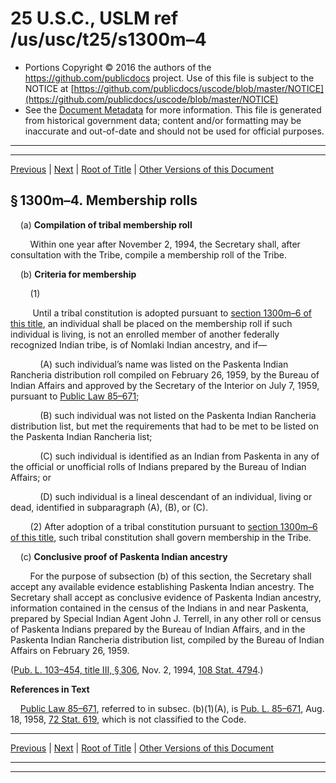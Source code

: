 ---
---

# 25 U.S.C., USLM ref /us/usc/t25/s1300m–4

* Portions Copyright © 2016 the authors of the https://github.com/publicdocs project.
  Use of this file is subject to the NOTICE at [https://github.com/publicdocs/uscode/blob/master/NOTICE](https://github.com/publicdocs/uscode/blob/master/NOTICE)
* See the [Document Metadata](././../../../../..//README.md) for more information.
  This file is generated from historical government data; content and/or formatting may be inaccurate and out-of-date and should not be used for official purposes.

----------
----------

[Previous](./../../../../..//us/usc/t25/ch14/schLXXXIV/m__us_usc_t25_s1300m–3.md) | [Next](./../../../../..//us/usc/t25/ch14/schLXXXIV/m__us_usc_t25_s1300m–5.md) | [Root of Title](./../../../../../) | [Other Versions of this Document](https://publicdocs.github.io/go/links?ns=uslm&ref=%2Fus%2Fusc%2Ft25%2Fs1300m%E2%80%934)

## § 1300m–4. Membership rolls

    (a) __Compilation of tribal membership roll__ 

        Within one year after November 2, 1994, the Secretary shall, after consultation with the Tribe, compile a membership roll of the Tribe.

    (b) __Criteria for membership__ 

        (1)

         Until a tribal constitution is adopted pursuant to [section 1300m–6 of this title][/us/usc/t25/s1300m–6], an individual shall be placed on the membership roll if such individual is living, is not an enrolled member of another federally recognized Indian tribe, is of Nomlaki Indian ancestry, and if—

            (A) such individual’s name was listed on the Paskenta Indian Rancheria distribution roll compiled on February 26, 1959, by the Bureau of Indian Affairs and approved by the Secretary of the Interior on July 7, 1959, pursuant to [Public Law 85–671][/us/pl/85/671];

            (B) such individual was not listed on the Paskenta Indian Rancheria distribution list, but met the requirements that had to be met to be listed on the Paskenta Indian Rancheria list;

            (C) such individual is identified as an Indian from Paskenta in any of the official or unofficial rolls of Indians prepared by the Bureau of Indian Affairs; or

            (D) such individual is a lineal descendant of an individual, living or dead, identified in subparagraph (A), (B), or (C).

        (2) After adoption of a tribal constitution pursuant to [section 1300m–6 of this title][/us/usc/t25/s1300m–6], such tribal constitution shall govern membership in the Tribe.

    (c) __Conclusive proof of Paskenta Indian ancestry__ 

        For the purpose of subsection (b) of this section, the Secretary shall accept any available evidence establishing Paskenta Indian ancestry. The Secretary shall accept as conclusive evidence of Paskenta Indian ancestry, information contained in the census of the Indians in and near Paskenta, prepared by Special Indian Agent John J. Terrell, in any other roll or census of Paskenta Indians prepared by the Bureau of Indian Affairs, and in the Paskenta Indian Rancheria distribution list, compiled by the Bureau of Indian Affairs on February 26, 1959.

([Pub. L. 103–454, title III, § 306][/us/pl/103/454/s306], Nov. 2, 1994, [108 Stat. 4794][/us/stat/108/4794].)

 __References in Text__ 

    [Public Law 85–671][/us/pl/85/671], referred to in subsec. (b)(1)(A), is [Pub. L. 85–671][/us/pl/85/671], Aug. 18, 1958, [72 Stat. 619][/us/stat/72/619], which is not classified to the Code.

----------

[Previous](./../../../../..//us/usc/t25/ch14/schLXXXIV/m__us_usc_t25_s1300m–3.md) | [Next](./../../../../..//us/usc/t25/ch14/schLXXXIV/m__us_usc_t25_s1300m–5.md) | [Root of Title](./../../../../../) | [Other Versions of this Document](https://publicdocs.github.io/go/links?ns=uslm&ref=%2Fus%2Fusc%2Ft25%2Fs1300m%E2%80%934)

----------
----------

[/us/usc/t25/s1300m–6]: https://publicdocs.github.io/go/links?ns=uslm&ref=%2Fus%2Fusc%2Ft25%2Fs1300m%E2%80%936
[/us/pl/85/671]: https://publicdocs.github.io/go/links?ns=uslm&ref=%2Fus%2Fpl%2F85%2F671
[/us/usc/t25/s1300m–6]: https://publicdocs.github.io/go/links?ns=uslm&ref=%2Fus%2Fusc%2Ft25%2Fs1300m%E2%80%936
[/us/pl/103/454/s306]: https://publicdocs.github.io/go/links?ns=uslm&ref=%2Fus%2Fpl%2F103%2F454%2Fs306
[/us/stat/108/4794]: https://publicdocs.github.io/go/links?ns=uslm&ref=%2Fus%2Fstat%2F108%2F4794
[/us/pl/85/671]: https://publicdocs.github.io/go/links?ns=uslm&ref=%2Fus%2Fpl%2F85%2F671
[/us/pl/85/671]: https://publicdocs.github.io/go/links?ns=uslm&ref=%2Fus%2Fpl%2F85%2F671
[/us/stat/72/619]: https://publicdocs.github.io/go/links?ns=uslm&ref=%2Fus%2Fstat%2F72%2F619


